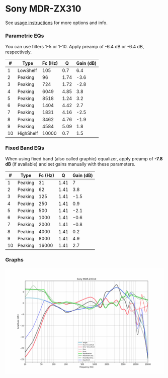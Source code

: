 # Sony MDR-ZX310
See [usage instructions](https://github.com/jaakkopasanen/AutoEq#usage) for more options and info.

### Parametric EQs
You can use filters 1-5 or 1-10. Apply preamp of -6.4 dB or -6.4 dB, respectively.

|   # | Type      |   Fc (Hz) |    Q |   Gain (dB) |
|-----|-----------|-----------|------|-------------|
|   1 | LowShelf  |       105 | 0.7  |         6.4 |
|   2 | Peaking   |        96 | 1.74 |        -3.6 |
|   3 | Peaking   |       724 | 1.72 |        -2.8 |
|   4 | Peaking   |      6049 | 4.85 |         3.8 |
|   5 | Peaking   |      8518 | 1.24 |         3.2 |
|   6 | Peaking   |      1404 | 4.42 |         2.7 |
|   7 | Peaking   |      1831 | 4.16 |        -2.5 |
|   8 | Peaking   |      3462 | 4.76 |        -1.9 |
|   9 | Peaking   |      4584 | 5.09 |         1.8 |
|  10 | HighShelf |     10000 | 0.7  |         1.5 |

### Fixed Band EQs
When using fixed band (also called graphic) equalizer, apply preamp of **-7.8 dB** (if available) and set gains manually with these parameters.

|   # | Type    |   Fc (Hz) |    Q |   Gain (dB) |
|-----|---------|-----------|------|-------------|
|   1 | Peaking |        31 | 1.41 |         7   |
|   2 | Peaking |        62 | 1.41 |         3.8 |
|   3 | Peaking |       125 | 1.41 |        -1.5 |
|   4 | Peaking |       250 | 1.41 |         0.9 |
|   5 | Peaking |       500 | 1.41 |        -2.1 |
|   6 | Peaking |      1000 | 1.41 |        -0.6 |
|   7 | Peaking |      2000 | 1.41 |        -0.8 |
|   8 | Peaking |      4000 | 1.41 |         0.2 |
|   9 | Peaking |      8000 | 1.41 |         4.9 |
|  10 | Peaking |     16000 | 1.41 |         2.7 |

### Graphs
![](./Sony%20MDR-ZX310.png)
